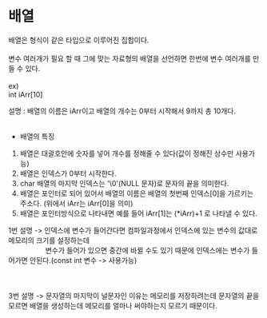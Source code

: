 배열
==========
배열은 형식이 같은 타입으로 이루어진 집합이다.<br><br>
변수 여러개가 필요 할 때 그에 맞는 자료형의 배열을 선언하면 한번에 변수 여러개를 만들 수 있다.<br><br>
ex)  
int iArr[10]  

설명 : 배열의 이름은 iArr이고 배열의 개수는 0부터 시작해서 9까지 총 10개다.<br><br>

* 배열의 특징  
1.  배열은 대괄호안에 숫자를 넣어 개수를 정해줄 수 있다(값이 정해진 상수만 사용가능)
2.  배열은 인덱스가 0부터 시작한다.
3.  char 배열의 마지막 인덱스는 '\0'(NULL 문자)로 문자의 끝을 의미한다.
4.  배열은 포인터로 되어 있어서 배열의 이름은 배열의 첫번째 인덱스[0]을 가르키는 주소다. (위에서 iArr는 iArr[0]을 의미)
5.  배열은 포인터방식으로 나타내면 예를 들어 iArr[1]는 (&#42;iArr)+1 로 나타낼 수 있다.





1번 설명 -> 인덱스에 변수가 들어간다면 컴파일과정에서 인덱스에 있는 변수의 값대로 메모리의 크기를 설정하는데  
　　　　　  변수가 들어가 있으면 중간에 바뀔 수도 있기 때문에 인덱스에는 변수가 들어가면 안된다.(const int 변수 -> 사용가능)<br><br>
       <br><br>
3번 설명 -> 문자열의 마지막이 널문자인 이유는 메모리를 저장하려는데 문자열의 끝을 모르면 배열을 생성하는데 메모리를 얼마나 써야하는지 모르기 때문이다.
